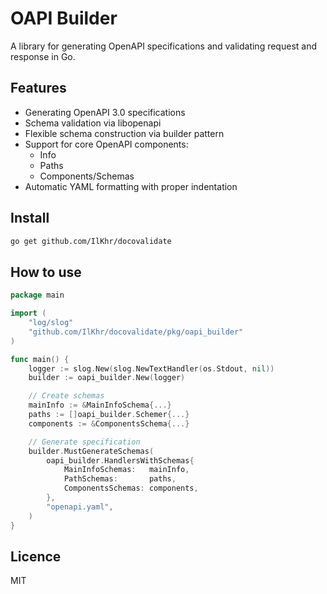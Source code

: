 # OAPI Builder

A library for generating OpenAPI specifications and validating request and response in Go.

## Features

- Generating OpenAPI 3.0 specifications
- Schema validation via libopenapi
- Flexible schema construction via builder pattern
- Support for core OpenAPI components:
    - Info
    - Paths
    - Components/Schemas
- Automatic YAML formatting with proper indentation

## Install

```bash
go get github.com/IlKhr/docovalidate
```

## How to use

```go
package main

import (
    "log/slog"
    "github.com/IlKhr/docovalidate/pkg/oapi_builder"
)

func main() {
    logger := slog.New(slog.NewTextHandler(os.Stdout, nil))
    builder := oapi_builder.New(logger)

    // Create schemas
    mainInfo := &MainInfoSchema{...}
    paths := []oapi_builder.Schemer{...}
    components := &ComponentsSchema{...}

    // Generate specification
    builder.MustGenerateSchemas(
        oapi_builder.HandlersWithSchemas{
            MainInfoSchemas:   mainInfo,
            PathSchemas:       paths,
            ComponentsSchemas: components,
        },
        "openapi.yaml",
    )
}
```

## Licence

MIT
